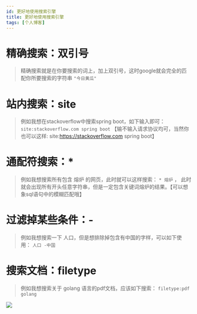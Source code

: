 ```yaml
---
id: 更好地使用搜索引擎
title: 更好地使用搜索引擎
tags: [个人博客]
---
```



# 精确搜索：双引号
> 精确搜索就是在你要搜索的词上，加上双引号，这时google就会完全的匹配你所要搜索的字符串
`"今日黄瓜"`

# 站内搜索：site
> 例如我想在stackoverflow中搜索spring boot，如下输入即可：
`site:stackoverflow.com spring boot` 【输不输入请求协议均可，当然你也可以这样: site:https://stackoverflow.com spring boot】

# 通配符搜索：*
> 例如我想搜索所有包含 熔炉 的网页，此时就可以这样搜索：
`* 熔炉` ， 此时就会出现所有开头任意字符串，但是一定包含关键词熔炉的结果。【可以想象sql语句中的模糊匹配哦】

# 过滤掉某些条件：-
> 例如我想搜索一下 人口，但是想排除掉包含有中国的字样，可以如下使用：
> `人口 -中国`

# 搜索文档：filetype
> 例如我想搜索关于 golang 语言的pdf文档，应该如下搜索：
> `filetype:pdf golang`


![](https://img.imgdb.cn/item/604b8d115aedab222cee6950.png)
